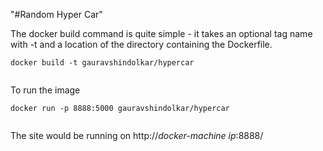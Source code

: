"#Random Hyper Car"

The docker build command is quite simple - it takes an optional tag name with -t and a location of the directory containing the Dockerfile.

```
docker build -t gauravshindolkar/hypercar


```

To run the image

```
docker run -p 8888:5000 gauravshindolkar/hypercar


```

The site would be running on http://*docker-machine ip*:8888/